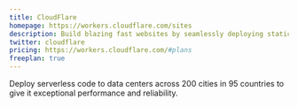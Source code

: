 ```yaml
---
title: CloudFlare
homepage: https://workers.cloudflare.com/sites
description: Build blazing fast websites by seamlessly deploying static assets alongside your APIs and application code.
twitter: cloudflare
pricing: https://workers.cloudflare.com/#plans
freeplan: true
---
```


Deploy serverless code to data centers across 200 cities in 95 countries to give it exceptional performance and reliability.
